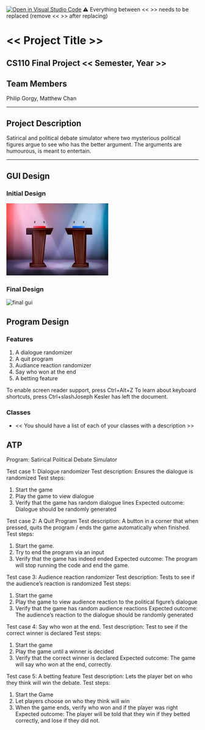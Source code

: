 [![Open in Visual Studio Code](https://classroom.github.com/assets/open-in-vscode-718a45dd9cf7e7f842a935f5ebbe5719a5e09af4491e668f4dbf3b35d5cca122.svg)](https://classroom.github.com/online_ide?assignment_repo_id=12803320&assignment_repo_type=AssignmentRepo)
:warning: Everything between << >> needs to be replaced (remove << >> after replacing)

# << Project Title >>
## CS110 Final Project  << Semester, Year >>

## Team Members

Philip Gorgy, Matthew Chan

***

## Project Description

Satirical and political debate simulator where two mysterious political figures argue to see who has the better argument. The arguments are humourous, is meant to entertain.

***    

## GUI Design

### Initial Design

![initial gui](assets/gui.jpg)

### Final Design

![final gui](assets/finalgui.jpg)

## Program Design

### Features

1.  A dialogue randomizer 
2.  A quit program 
3.  Audiance reaction randomizer 
4.  Say who won at the end
5.  A betting feature
  	
To enable screen reader support, press Ctrl+Alt+Z To learn about keyboard shortcuts, press Ctrl+slashJoseph Kesler has left the document.
### Classes

- << You should have a list of each of your classes with a description >>

## ATP
Program: Satirical Political Debate Simulator
	
Test case 1: Dialogue randomizer
Test description: Ensures the dialogue is randomized
Test steps:
1. Start the game
2. Play the game to view dialogue
3. Verify that the game has random dialogue lines
Expected outcome: Dialogue should be randomly generated

Test case 2: A Quit Program
Test description: A button in a corner that when pressed, quits the program / ends the game automatically when finished.
Test steps:
1. Start the game.
2. Try to end the program via an input
3. Verify that the game has indeed ended
Expected outcome: The program will stop running the code and end the game.

Test case 3: Audience reaction randomizer 
Test description: Tests to see if the audience’s reaction is randomized
Test steps:
1. Start the game
2. Play the game to view audience reaction to the political figure’s dialogue
3. Verify that the game has random audience reactions
Expected outcome: The audience’s reaction to the dialogue should be randomly generated

Test case 4: Say who won at the end.
Test description: Test to see if the correct winner is declared
Test steps:
1. Start the game
2. Play the game until a winner is decided
3. Verify that the correct winner is declared
Expected outcome: The game will say who won at the end, correctly.

Test case 5: A betting feature
Test description: Lets the player bet on who they think will win the debate.
Test steps:
1. Start the Game
2. Let players choose on who they think will win
3. When the game ends, verify who won and if the player was right
Expected outcome: The player will be told that they win if they betted correctly, and lose if they did not.

